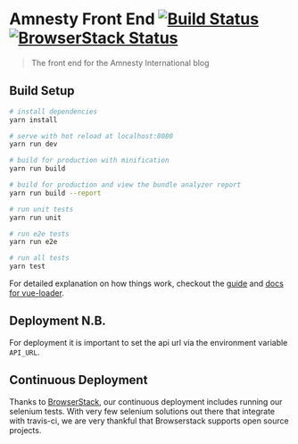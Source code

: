 # Amnesty Front End [![Build Status](https://travis-ci.org/Towerism/amnesty-front.svg?branch=master)](https://travis-ci.org/Towerism/amnesty-front) [![BrowserStack Status](https://www.browserstack.com/automate/badge.svg?badge_key=Ep1RkNCa1NMT2tuY1RSdTlWSG0xSFlidUo0ZDJ2dlFzcytReElZVlNqWT0tLXFRcGQ2M0FDL05Icy9Ccng2eWJtUUE9PQ==--0539a5509ac4ac7dc64c5facf12d4519c8b57ae2)](https://www.browserstack.com/automate/public-build/Ep1RkNCa1NMT2tuY1RSdTlWSG0xSFlidUo0ZDJ2dlFzcytReElZVlNqWT0tLXFRcGQ2M0FDL05Icy9Ccng2eWJtUUE9PQ==--0539a5509ac4ac7dc64c5facf12d4519c8b57ae2)

> The front end for the Amnesty International blog

## Build Setup

``` bash
# install dependencies
yarn install

# serve with hot reload at localhost:8080
yarn run dev

# build for production with minification
yarn run build

# build for production and view the bundle analyzer report
yarn run build --report

# run unit tests
yarn run unit

# run e2e tests
yarn run e2e

# run all tests
yarn test
```

For detailed explanation on how things work, checkout the [guide](http://vuejs-templates.github.io/webpack/) and [docs for vue-loader](http://vuejs.github.io/vue-loader).

## Deployment N.B.
For deployment it is important to set the api url via the environment variable `API_URL`.

## Continuous Deployment
Thanks to [BrowserStack](https://www.browserstack.com), our continuous deployment includes running our selenium tests. With very few selenium solutions out there that integrate with travis-ci, we are very thankful that Browserstack supports open source projects.
